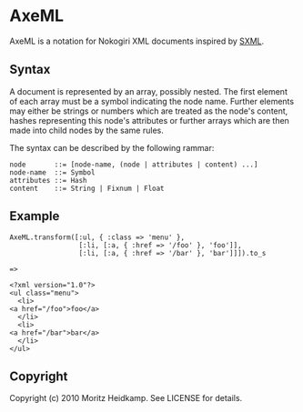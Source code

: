 # AxeML

AxeML is a notation for Nokogiri XML documents inspired by [SXML](http://okmij.org/ftp/Scheme/SXML.html).

## Syntax

A document is represented by an array, possibly nested. The first
element of each array must be a symbol indicating the node
name. Further elements may either be strings or numbers which are
treated as the node's content, hashes representing this node's
attributes or further arrays which are then made into child nodes by
the same rules.

The syntax can be described by the following rammar:

    node       ::= [node-name, (node | attributes | content) ...]
    node-name  ::= Symbol
    attributes ::= Hash
    content    ::= String | Fixnum | Float


## Example

    AxeML.transform([:ul, { :class => 'menu' },
                     [:li, [:a, { :href => '/foo' }, 'foo']],
                     [:li, [:a, { :href => '/bar' }, 'bar']]]).to_s

    =>

    <?xml version="1.0"?>
    <ul class="menu">
      <li>
	<a href="/foo">foo</a>
      </li>
      <li>
	<a href="/bar">bar</a>
      </li>
    </ul>

## Copyright

Copyright (c) 2010 Moritz Heidkamp. See LICENSE for details.
